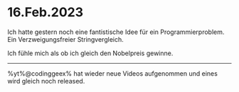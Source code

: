 # 16.Feb.2023

Ich hatte gestern noch eine fantistische Idee für ein Programmierproblem.
Ein Verzweigungsfreier Stringvergleich.

Ich fühle mich als ob ich gleich den Nobelpreis gewinne.

---

%yt%@codinggeex% hat wieder neue Videos aufgenommen und eines wird gleich noch released.
